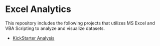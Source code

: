# Excel Analytics
This repository includes the following projects that utilizes MS Excel and VBA Scripting to analyze and visualize datasets.

* [KickStarter Analysis](https://github.com/pdancel/ExcelAnalytics/tree/master/KickStarter_Analysis) 

